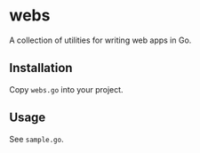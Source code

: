 # webs

A collection of utilities for writing web apps in Go.


## Installation

Copy `webs.go` into your project.


## Usage

See `sample.go`.
